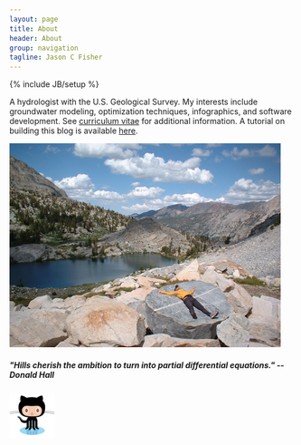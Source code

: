 ```yaml
---
layout: page
title: About
header: About
group: navigation
tagline: Jason C Fisher
---
```

{% include JB/setup %}

A hydrologist with the U.S. Geological Survey.
My interests include groundwater modeling, optimization techniques,
infographics, and software development. See [curriculum vitae](/cv.html) for
additional information. A tutorial on building this blog is available
[here](/lessons/2012/05/30/jekyll-build-on-windows/).

![center](/figs/tower.jpg)
##### "Hills cherish the ambition to turn into partial differential equations." --Donald Hall

[![center](/figs/github.png)](https://github.com/jfisher-usgs)
